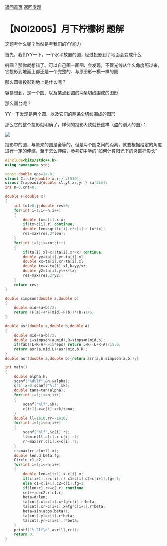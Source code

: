 [返回首页](http://www.ebola.pro/)
[返回专题](http://www.ebola.pro/special/Simpson)

# 【NOI2005】月下柠檬树 题解

这题考什么呢？当然是考我们的YY能力

首先，我们YY一下，一个水平放置的圆，经过投影到了地面会变成什么

椭圆？那你就想错了。可以自己画一画图，会发现，不管光线从什么角度照过来，它投影到地面上都还是一个完整的、与原图形一模一样的圆

那么圆锥投影到地上是什么呢？

容易想到，是一个圆、以及某点到圆的两条切线围成的图形

那么圆台呢？

YY一下发现是两个圆、以及它们的两条公切线围成的图形

那么它的整个投影就明确了，样例的投影大致就长这样（盗的别人的图）：

![](https://img-blog.csdn.net/20140915124030146)

投影中的圆，与原来的圆是全等的，但是两个圆之间的距离，就要根据给定的角度进行一定的伸缩，至于怎么伸缩，参考初中学的“如何计算阳光下的竖直杆影长”

```cpp
#include<bits/stdc++.h>
using namespace std;

const double eps=1e-8;
struct Circle{double x,r;} c[510];
struct Trapezoid{double xl,yl,xr,yr;} ta[510];
int n=0,cnt=0;

double F(double x)
{
	int tot=0,j;double res=0;
	for(int i=1;i<=n;i++)
	{
		double tx=c[i].x-x;
		if(tx>c[i].r) continue;
		double len=sqrt(c[i].r*c[i].r-tx*tx);
		res=max(res,2*len);
	}
	for(int i=1;i<=cnt;i++)
	{
		if(ta[i].xl>x||ta[i].xr<x) continue;
		double yy=ta[i].yr-ta[i].yl;
		double xx=ta[i].xr-ta[i].xl;
		double tx=x-ta[i].xl,k=yy/xx;
		double y2=ta[i].yl+k*tx;
		res=max(res,2*y2);
	}
	return res;
}

double simpson(double a,double b)
{
	double mid=(a+b)/2;
	return (F(a)+4*F(mid)+F(b))*(b-a)/6;
}

double asr(double a,double b,double A)
{
	double mid=(a+b)/2;
	double L=simpson(a,mid),R=simpson(mid,b);
	if(fabs(L+R-A)<=15*eps) return L+R-(L+R-A)/15.0;
	return asr(a,mid,L)+asr(mid,b,R);
}
double asr(double a,double b){return asr(a,b,simpson(a,b));}

int main()
{
	double alpha,k;
	scanf("%d%lf",&n,&alpha);
	c[1].x=0;scanf("%lf",&k);
	double tana=tan(alpha);
	for(int i=1;i<=n;i++)
	{
		scanf("%lf",&k);
		c[i+1].x=c[i].x+k/tana;
	}
	double ll=1e10,rr=-1e10;
	for(int i=1;i<=n;i++)
	{
		scanf("%lf",&c[i].r);
		ll=min(ll,c[i].x-c[i].r);
		rr=max(rr,c[i].x+c[i].r);
	}
	rr=max(rr,c[n+1].x);
	double len,d,beta,fg;
	Circle c1,c2;
	for(int i=1;i<=n;i++)
	{
		double len=c[i+1].x-c[i].x;
		if(c[i+1].r>c[i].r) c1=c[i],c2=c[i+1],fg=-1;
		else c1=c[i+1],c2=c[i],fg=1;
		if(len+c1.r<=c2.r) continue;
		cnt++;d=c2.r-c1.r;
		beta=d/len;
		ta[cnt].xl=c[i].x+fg*c[i].r*beta;
		ta[cnt].xr=c[i+1].x+fg*c[i+1].r*beta;
		beta=sin(acos(beta));
		ta[cnt].yl=c[i].r*beta;
		ta[cnt].yr=c[i+1].r*beta;
	}
	printf("%.2lf\n",asr(ll,rr));
	return 0;
}
```
